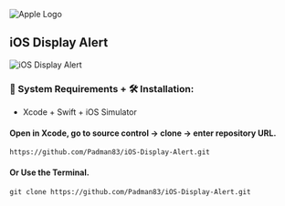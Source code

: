 ![Apple Logo](https://user-images.githubusercontent.com/45048950/73131198-bca1e580-4041-11ea-8f8d-ebfd844f0e64.png) 

## iOS Display Alert

![iOS Display Alert](https://user-images.githubusercontent.com/45048950/73188215-7a6dc680-415d-11ea-8fe7-b73e77ac692d.gif)

### 🧰 System Requirements + 🛠️ Installation:

* Xcode + Swift + iOS Simulator

#### Open in Xcode, go to source control -> clone -> enter repository URL.

```
https://github.com/Padman83/iOS-Display-Alert.git
```
#### Or Use the Terminal.

```
git clone https://github.com/Padman83/iOS-Display-Alert.git
```

